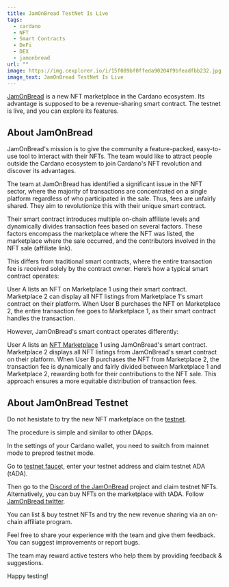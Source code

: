 ```yaml
---
title: JamOnBread TestNet Is Live
tags:
  - cardano
  - NFT
  - Smart Contracts
  - DeFi
  - DEX
  - jamonbread
url: ""
image: https://img.cexplorer.io/i/15f089bf0ffeda90204f9bfeadfbb232.jpg
image_text: JamOnBread TestNet Is Live
---
```


[JamOnBread](https://jamonbread.io/) is a new NFT marketplace in the Cardano ecosystem. Its advantage is supposed to be a revenue-sharing smart contract. The testnet is live, and you can explore its features.

## About JamOnBread

JamOnBread's mission is to give the community a feature-packed, easy-to-use tool to interact with their NFTs. The team would like to attract people outside the Cardano ecosystem to join Cardano's NFT revolution and discover its advantages.

The team at JamOnBread has identified a significant issue in the NFT sector, where the majority of transactions are concentrated on a single platform regardless of who participated in the sale. Thus, fees are unfairly shared. They aim to revolutionize this with their unique smart contract.

Their smart contract introduces multiple on-chain affiliate levels and dynamically divides transaction fees based on several factors. These factors encompass the marketplace where the NFT was listed, the marketplace where the sale occurred, and the contributors involved in the NFT sale (affiliate link).

This differs from traditional smart contracts, where the entire transaction fee is received solely by the contract owner. Here’s how a typical smart contract operates:

User A lists an NFT on Marketplace 1 using their smart contract. Marketplace 2 can display all NFT listings from Marketplace 1's smart contract on their platform. When User B purchases the NFT on Marketplace 2, the entire transaction fee goes to Marketplace 1, as their smart contract handles the transaction.

However, JamOnBread's smart contract operates differently:

User A lists an [NFT Marketplace](https://jamonbread.io/) 1 using JamOnBread's smart contract. Marketplace 2 displays all NFT listings from JamOnBread's smart contract on their platform. When User B purchases the NFT from Marketplace 2, the transaction fee is dynamically and fairly divided between Marketplace 1 and Marketplace 2, rewarding both for their contributions to the NFT sale. This approach ensures a more equitable distribution of transaction fees.

## About JamOnBread Testnet

Do not hesistate to try the new NFT marketplace on the [testnet](https://testnet-prod.jamonbread.tech/).

The procedure is simple and similar to other DApps.

In the settings of your Cardano wallet, you need to switch from mainnet mode to preprod testnet mode.

Go to [testnet fauce](https://docs.cardano.org/cardano-testnet/tools/faucet/)t, enter your testnet address and claim testnet ADA (tADA).

Then go to the [Discord of the JamOnBread](https://discord.com/invite/2TS58QxxwW) project and claim testnet NFTs. Alternatively, you can buy NFTs on the marketplace with tADA. Follow [JamOnBread twitter](https://twitter.com/JamOnBread_io).

You can list & buy testnet NFTs and try the new revenue sharing via an on-chain affiliate program.

Feel free to share your experience with the team and give them feedback. You can suggest improvements or report bugs.

The team may reward active testers who help them by providing feedback & suggestions.

Happy testing!
